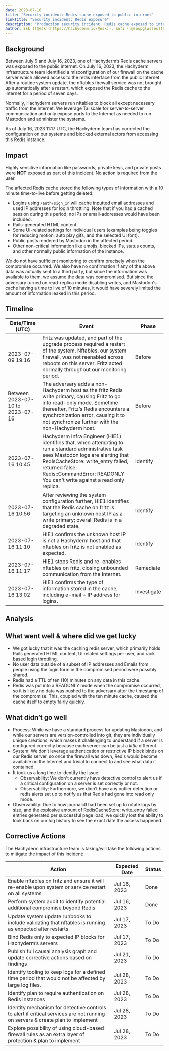 ```yaml
---
date: 2023-07-16
title: "Security incident: Redis cache exposed to public internet"
linkTitle: "Security incident: Redis exposure"
description: "Production security incident. Redis cache exposed to internet. No user action required."
author: Esk ([@esk](https://hachyderm.io/@esk)), Sofi ([@soupglasses](https://hachyderm.io/@soupglasses)), and the Hachyderm Infra team
---
```


## Background

Between July 9 and July 16, 2023, one of Hachyderm’s Redis cache servers was exposed to the public internet. On July 16, 2023, the Hachyderm Infrastructure team identified a misconfiguration of our firewall on the cache server which allowed access to the redis interface from the public Internet. After a routine system update, the nftables firewall service was not brought up automatically after a restart, which exposed the Redis cache to the internet for a period of seven days.

Normally, Hachyderm servers run nftables to block all except necessary traffic from the Internet. We leverage Tailscale for server-to-server communication and only expose ports to the Internet as needed to run Mastodon and administer the systems.

As of July 16, 2023 11:17 UTC, the Hachyderm team has corrected the configuration on our systems and blocked external actors from accessing this Redis instance.

## Impact

Highly sensitive information like passwords, private keys, and private posts were **NOT** exposed as part of this incident. No action is required from the user.

The affected Redis cache stored the following types of information with a 10 minute time-to-live before getting deleted:

- Logins using `/auth/sign_in` will cache inputted email addresses and used IP addresses for login throttling. Note that if you had a cached session during this period, no IPs or email-addresses would have been included.
- Rails-generated HTML content.
- Some UI-related settings for individual users (examples being toggles for reducing motion, auto play gifs, and the selected UI font).
- Public posts rendered by Mastodon in the affected period.
- Other non-critical information like emojis, blocked IPs, status counts, and other normally public information of the instance.

We do not have sufficient monitoring to confirm precisely when the compromise occurred. We also have no confirmation if any of the above data was actually sent to a third party, but since the information was available to them, we assume the data was compromised. But since the adversary turned on read-replica mode disabling writes, and Mastodon's cache having a time to live of 10 minutes, it would have severely limited the amount of information leaked in this period.

## Timeline

| **Date/Time (UTC)**                            | **Event**                                                                                                                                                                                                                                                                        | **Phase**        |
|--------------------------------------------|------------------------------------------------------------------------------------------------------------------------------------------------------------------------------------------------------------------------------------------------------------------------------|--------------|
| 2023-07-09 19:16                           | Fritz was updated, and part of the upgrade process required a restart of the system. Nftables, our system firewall, was not reenabled across reboots on this server. Fritz acted normally throughout our monitoring period.                                                  |  Before      |
| Between 2023-07-10 to 2023-07-16 | The adversary adds a non-Hachyderm host as the fritz Redis write primary, causing Fritz to go into read-only mode. Sometime thereafter, Fritz’s Redis encounters a synchronization error, causing it to not synchronize further with the non-Hachyderm host.                 |  Before      |
| 2023-07-16 10:45                           | Hachyderm Infra Engineer (HIE1) identifies that, when attempting to run a standard administrative task sees Mastodon logs are alerting that RedisCacheStore: write_entry failed, returned false: Redis::CommandError: READONLY You can't write against a read only replica.  |  Identify    |
| 2023-07-16 10:56                           | After reviewing the system configuration further, HIE1 identifies that the Redis cache on fritz is targeting an unknown host IP as a write primary; overall Redis is in a degraded state.                                                                                    |  Identify    |
| 2023-07-16 11:10                           | HIE1 confirms the unknown host IP is not a Hachyderm host and that nftables on fritz is not enabled as expected.                                                                                                                                                             |  Identify    |
| 2023-07-16 11:17                           | HIE1 stops Redis and re-enables nftables on fritz, closing unbounded communication from the Internet.                                                                                                                                                                        |  Remediate   |
| 2023-07-16 13:02                           | HIE1 confirms the type of information stored in the cache, including e-mail + IP address for logins.                                                                                                                                                                         |  Investigate |

## Analysis

## What went well & where did we get lucky

- We got lucky that it was the caching redis server, which primarily holds Rails generated HTML content, UI related settings per user, and rack based login throttling.
- No user data outside of a subset of IP addresses and Emails from people using the login form in the compromised period were possibly shared.
- Redis had a TTL of ten (10) minutes on any data in this cache.
- Redis was put into a READONLY mode when the compromise occurred, so it is likely no data was pushed to the adversary after the timestamp of the compromise. This, coupled with the ten minute cache, caused the cache itself to empty fairly quickly.

## What didn’t go well

- Process: While we have a standard process for updating Mastodon, and while our servers are version-controlled into git, they are individually unique creations, which makes it challenging to understand if a server is configured correctly because each server can be just a *little* different.
- System: We don’t leverage authentication or restrictive IP block binds on our Redis server, so once the firewall was down, Redis would become available on the Internet and trivial to connect to and see what data it contained.
- It took us a long time to identify the issue:
  - Observability: We don't currently have detective control to alert us if a critical configuration on a server is set correctly or not.
  - Observability: Furthermore, we didn’t have any outlier detection or redis alerts set up to notify us that Redis had gone into read only mode.
- Observability: Due to how journalctl had been set up to rotate logs by size, and the explosive amount of RedisCacheStore: write_entry failed entries generated per successful page load, we quickly lost the ability to look back on our log history to see the exact date the access happened.

## Corrective Actions

The Hachyderm infrastructure team is taking/will take the following actions to mitigate the impact of this incident:

| Action                                                                                                                        | Expected Date | Status |
|-------------------------------------------------------------------------------------------------------------------------------|---------------|--------|
| Enable nftables on fritz and ensure it will re-enable upon system or service restart on all systems                           |  Jul 16, 2023 |  Done  |
| Perform system audit to identify potential additional compromise beyond Redis                                                 |  Jul 16, 2023 |  Done  |
| Update system update runbooks to include validating that nftables is running as expected after restarts                       |  Jul 17, 2023 |  To Do |
| Bind Redis only to expected IP blocks for Hachyderm’s servers                                                                 |  Jul 17, 2023 |  To Do |
| Publish full causal analysis graph and update corrective actions based on findings                                            |  Jul 21, 2023 |  To Do |
| Identify tooling to keep logs for a defined time period that would not be affected by large log files.                        |  Jul 28, 2023 |  To Do |
| Identify plan to require authentication on Redis instances                                                                    |  Jul 28, 2023 |  To Do |
| Identity mechanism for detective controls to alert if critical services are not running on servers & create plan to implement |  Jul 28, 2023 |  To Do |
| Explore possibility of using cloud-based firewall rules as an extra layer of protection & plan to implement                   |  Jul 28, 2023 |  To Do |
